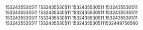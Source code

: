 1532435530511
1532435530511
1532435530511
1532435530511
1532435530511
1532435530511
1532435530511
1532435530511
1532435530511
1532435530511
1532435530511
1532435530511
1532435530511
1532435530511
15324355305111532449756560
